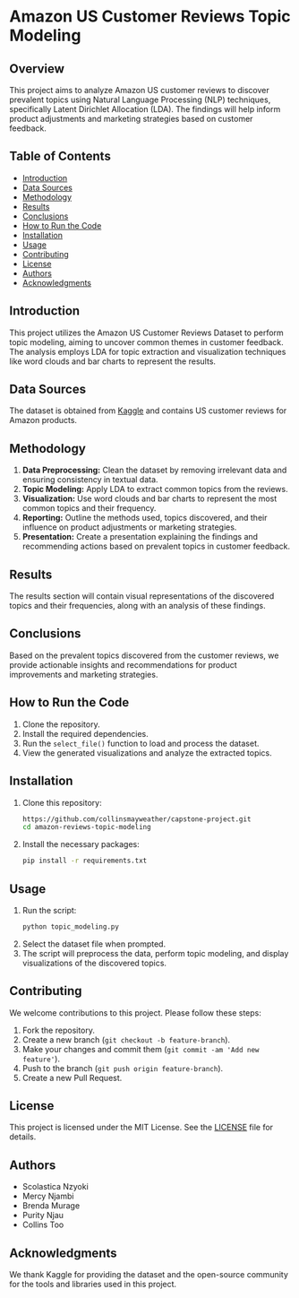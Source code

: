# Amazon US Customer Reviews Topic Modeling

## Overview
This project aims to analyze Amazon US customer reviews to discover prevalent topics using Natural Language Processing (NLP) techniques, specifically Latent Dirichlet Allocation (LDA). The findings will help inform product adjustments and marketing strategies based on customer feedback.

## Table of Contents
- [Introduction](##introduction)
- [Data Sources](#data-sources)
- [Methodology](#methodology)
- [Results](#results)
- [Conclusions](#conclusions)
- [How to Run the Code](#how-to-run-the-code)
- [Installation](#installation)
- [Usage](#usage)
- [Contributing](#contributing)
- [License](#license)
- [Authors](#authors)
- [Acknowledgments](#acknowledgments)

## Introduction
This project utilizes the Amazon US Customer Reviews Dataset to perform topic modeling, aiming to uncover common themes in customer feedback. The analysis employs LDA for topic extraction and visualization techniques like word clouds and bar charts to represent the results.

## Data Sources
The dataset is obtained from [Kaggle](https://www.kaggle.com/) and contains US customer reviews for Amazon products.

## Methodology
1. **Data Preprocessing:** Clean the dataset by removing irrelevant data and ensuring consistency in textual data.
2. **Topic Modeling:** Apply LDA to extract common topics from the reviews.
3. **Visualization:** Use word clouds and bar charts to represent the most common topics and their frequency.
4. **Reporting:** Outline the methods used, topics discovered, and their influence on product adjustments or marketing strategies.
5. **Presentation:** Create a presentation explaining the findings and recommending actions based on prevalent topics in customer feedback.

## Results
The results section will contain visual representations of the discovered topics and their frequencies, along with an analysis of these findings.

## Conclusions
Based on the prevalent topics discovered from the customer reviews, we provide actionable insights and recommendations for product improvements and marketing strategies.

## How to Run the Code
1. Clone the repository.
2. Install the required dependencies.
3. Run the `select_file()` function to load and process the dataset.
4. View the generated visualizations and analyze the extracted topics.

## Installation
1. Clone this repository:
    ```bash
    https://github.com/collinsmayweather/capstone-project.git
    cd amazon-reviews-topic-modeling
    ```
2. Install the necessary packages:
    ```bash
    pip install -r requirements.txt
    ```

## Usage
1. Run the script:
    ```bash
    python topic_modeling.py
    ```
2. Select the dataset file when prompted.
3. The script will preprocess the data, perform topic modeling, and display visualizations of the discovered topics.

## Contributing
We welcome contributions to this project. Please follow these steps:
1. Fork the repository.
2. Create a new branch (`git checkout -b feature-branch`).
3. Make your changes and commit them (`git commit -am 'Add new feature'`).
4. Push to the branch (`git push origin feature-branch`).
5. Create a new Pull Request.

## License
This project is licensed under the MIT License. See the [LICENSE](LICENSE) file for details.

## Authors
- Scolastica Nzyoki
- Mercy Njambi
- Brenda Murage
- Purity Njau
- Collins Too

## Acknowledgments
We thank Kaggle for providing the dataset and the open-source community for the tools and libraries used in this project.
